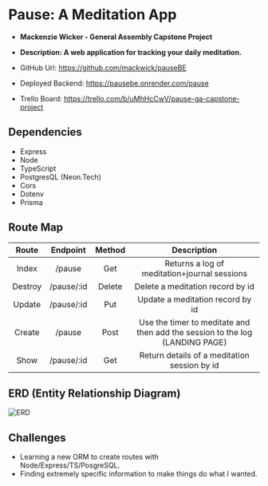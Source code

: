 # Pause: A Meditation App

- **Mackenzie Wicker - General Assembly Capstone Project**
- **Description: A web application for tracking your daily meditation.**

- GitHub Url: https://github.com/mackwick/pauseBE
- Deployed Backend: https://pausebe.onrender.com/pause
- Trello Board: https://trello.com/b/uMhHcCwV/pause-ga-capstone-project

## Dependencies

- Express
- Node
- TypeScript
- PostgresQL (Neon.Tech)
- Cors
- Dotenv
- Prisma

## Route Map

|  Route  |  Endpoint  | Method |                                 Description                                  |
| :-----: | :--------: | :----: | :--------------------------------------------------------------------------: |
|  Index  |   /pause   |  Get   |                 Returns a log of meditation+journal sessions                 |
| Destroy | /pause/:id | Delete |                       Delete a meditation record by id                       |
| Update  | /pause/:id |  Put   |                       Update a meditation record by id                       |
| Create  |   /pause   |  Post  | Use the timer to meditate and then add the session to the log (LANDING PAGE) |
|  Show   | /pause/:id |  Get   |                 Return details of a meditation session by id                 |

## ERD (Entity Relationship Diagram)

![ERD](https://i.imgur.com/9zXINv9.jpeg)

## Challenges

- Learning a new ORM to create routes with Node/Express/TS/PosgreSQL.
- Finding extremely specific information to make things do what I wanted.

